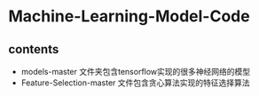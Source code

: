 # Machine-Learning-Model-Code #

## contents ##

- models-master 文件夹包含tensorflow实现的很多神经网络的模型
- Feature-Selection-master 文件包含贪心算法实现的特征选择算法
